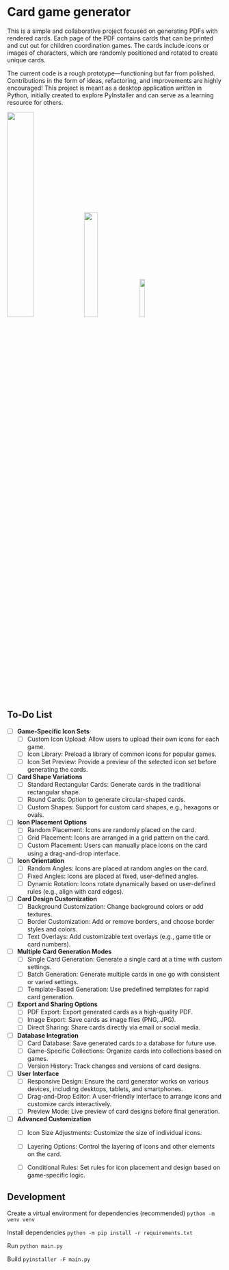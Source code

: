 # Card game generator
This is a simple and collaborative project focused on generating PDFs with rendered cards. Each page of the PDF contains cards that can be printed and cut out for children coordination games. The cards include icons or images of characters, which are randomly positioned and rotated to create unique cards.

The current code is a rough prototype—functioning but far from polished. Contributions in the form of ideas, refactoring, and improvements are highly encouraged! This project is meant as a desktop application written in Python, initially created to explore PyInstaller and can serve as a learning resource for others.

<img src="https://github.com/user-attachments/assets/ac826b1c-6cd3-49c8-b929-63f53968521d" width=35%>
<img src="https://github.com/user-attachments/assets/15a3948c-a2ff-4e7c-98e1-d9978762778a" width=25%>

<img src="https://github.com/user-attachments/assets/be95351b-6f90-4d03-bcdf-4bdad37a3fec" width=15%>

## To-Do List

- [ ] **Game-Specific Icon Sets**
  - [ ] Custom Icon Upload: Allow users to upload their own icons for each game.
  - [ ] Icon Library: Preload a library of common icons for popular games.
  - [ ] Icon Set Preview: Provide a preview of the selected icon set before generating the cards.

- [ ] **Card Shape Variations**
  - [ ] Standard Rectangular Cards: Generate cards in the traditional rectangular shape.
  - [ ] Round Cards: Option to generate circular-shaped cards.
  - [ ] Custom Shapes: Support for custom card shapes, e.g., hexagons or ovals.

- [ ] **Icon Placement Options**
  - [ ] Random Placement: Icons are randomly placed on the card.
  - [ ] Grid Placement: Icons are arranged in a grid pattern on the card.
  - [ ] Custom Placement: Users can manually place icons on the card using a drag-and-drop interface.

- [ ] **Icon Orientation**
  - [ ] Random Angles: Icons are placed at random angles on the card.
  - [ ] Fixed Angles: Icons are placed at fixed, user-defined angles.
  - [ ] Dynamic Rotation: Icons rotate dynamically based on user-defined rules (e.g., align with card edges).

- [ ] **Card Design Customization**
  - [ ] Background Customization: Change background colors or add textures.
  - [ ] Border Customization: Add or remove borders, and choose border styles and colors.
  - [ ] Text Overlays: Add customizable text overlays (e.g., game title or card numbers).

- [ ] **Multiple Card Generation Modes**
  - [ ] Single Card Generation: Generate a single card at a time with custom settings.
  - [ ] Batch Generation: Generate multiple cards in one go with consistent or varied settings.
  - [ ] Template-Based Generation: Use predefined templates for rapid card generation.

- [ ] **Export and Sharing Options**
  - [ ] PDF Export: Export generated cards as a high-quality PDF.
  - [ ] Image Export: Save cards as image files (PNG, JPG).
  - [ ] Direct Sharing: Share cards directly via email or social media.

- [ ] **Database Integration**
  - [ ] Card Database: Save generated cards to a database for future use.
  - [ ] Game-Specific Collections: Organize cards into collections based on games.
  - [ ] Version History: Track changes and versions of card designs.

- [ ] **User Interface**
  - [ ] Responsive Design: Ensure the card generator works on various devices, including desktops, tablets, and smartphones.
  - [ ] Drag-and-Drop Editor: A user-friendly interface to arrange icons and customize cards interactively.
  - [ ] Preview Mode: Live preview of card designs before final generation.

- [ ] **Advanced Customization**
  - [ ] Icon Size Adjustments: Customize the size of individual icons.
  - [ ] Layering Options: Control the layering of icons and other elements on the card.
  - [ ] Conditional Rules: Set rules for icon placement and design based on game-specific logic.



## Development

Create a virtual environment for dependencies (recommended)
`python -m venv venv`

Install dependencies
`python -m pip install -r requirements.txt`

Run
`python main.py`

Build
`pyinstaller -F main.py`

